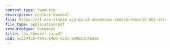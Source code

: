 ```yaml
---
content_type: resource
description: Lecture handout.
file: https://ol-ocw-studio-app-qa.s3.amazonaws.com/courses/15-902-strategic-management-i-fall-2006/ec11443248418460e5d18a9b03c4bde0_rbv_theoryf_ca.pdf
file_type: application/pdf
resourcetype: Document
title: rbv_theoryf_ca.pdf
uid: ec114432-4841-8460-e5d1-8a9b03c4bde0
---
```

